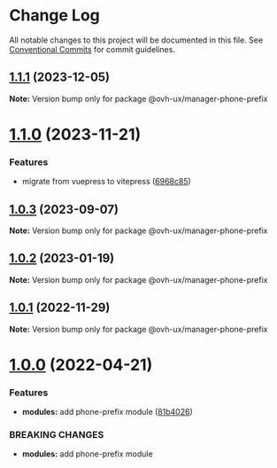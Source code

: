 # Change Log

All notable changes to this project will be documented in this file.
See [Conventional Commits](https://conventionalcommits.org) for commit guidelines.

## [1.1.1](https://github.com/ovh/manager/compare/@ovh-ux/manager-phone-prefix@1.1.0...@ovh-ux/manager-phone-prefix@1.1.1) (2023-12-05)

**Note:** Version bump only for package @ovh-ux/manager-phone-prefix





# [1.1.0](https://github.com/ovh/manager/compare/@ovh-ux/manager-phone-prefix@1.0.3...@ovh-ux/manager-phone-prefix@1.1.0) (2023-11-21)


### Features

* migrate from vuepress to vitepress ([6968c85](https://github.com/ovh/manager/commit/6968c85f00e19c41bc240abb37a50e9dacf9c5e5))





## [1.0.3](https://github.com/ovh/manager/compare/@ovh-ux/manager-phone-prefix@1.0.2...@ovh-ux/manager-phone-prefix@1.0.3) (2023-09-07)

**Note:** Version bump only for package @ovh-ux/manager-phone-prefix





## [1.0.2](https://github.com/ovh/manager/compare/@ovh-ux/manager-phone-prefix@1.0.1...@ovh-ux/manager-phone-prefix@1.0.2) (2023-01-19)

**Note:** Version bump only for package @ovh-ux/manager-phone-prefix





## [1.0.1](https://github.com/ovh/manager/compare/@ovh-ux/manager-phone-prefix@1.0.0...@ovh-ux/manager-phone-prefix@1.0.1) (2022-11-29)

**Note:** Version bump only for package @ovh-ux/manager-phone-prefix





# [1.0.0](https://github.com/ovh/manager/compare/@ovh-ux/manager-phone-prefix@0.0.0...@ovh-ux/manager-phone-prefix@1.0.0) (2022-04-21)


### Features

* **modules:** add phone-prefix module ([81b4026](https://github.com/ovh/manager/commit/81b4026f84b0e6e7993465d1bfc5ff35619f5f8a))


### BREAKING CHANGES

* **modules:** add phone-prefix module
